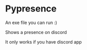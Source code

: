 # Pypresence
An exe file you can run :)

Shows a presence on discord

It only works if you have discord app
